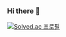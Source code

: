 ### Hi there 👋

[![Solved.ac
프로필](http://mazassumnida.wtf/api/v2/generate_badge?boj={monch98)](https://solved.ac/{monch98})





<!--
**kiwww125/kiwww125** is a ✨ _special_ ✨ repository because its `README.md` (this file) appears on your GitHub profile.

Here are some ideas to get you started:

- 🔭 I’m currently working on ...
- 🌱 I’m currently learning ...
- 👯 I’m looking to collaborate on ...
- 🤔 I’m looking for help with ...
- 💬 Ask me about ...
- 📫 How to reach me: ...
- 😄 Pronouns: ...
- ⚡ Fun fact: ...
-->
